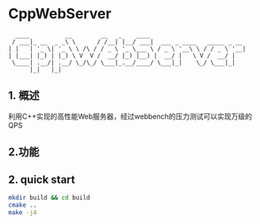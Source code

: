 <!--
 * @Author: your name
 * @Date: 2021-10-07 11:07:04
 * @LastEditTime: 2021-10-07 11:16:36
 * @LastEditors: Please set LastEditors
 * @Description: In User Settings Edit
 * @FilePath: /cpp_server/README.md
-->

# CppWebServer

```
  ____          __        __   _    ____                           
 / ___|_ __  _ _\ \      / /__| |__/ ___|  ___ _ ____   _____ _ __ 
| |   | '_ \| '_ \ \ /\ / / _ \ '_ \___ \ / _ \ '__\ \ / / _ \ '__|
| |___| |_) | |_) \ V  V /  __/ |_) |__) |  __/ |   \ V /  __/ |   
 \____| .__/| .__/ \_/\_/ \___|_.__/____/ \___|_|    \_/ \___|_|   
      |_|   |_|                                                    
```

## 1. 概述
利用C++实现的高性能Web服务器，经过webbench的压力测试可以实现万级的QPS

## 2.功能

## 2. quick start

```bash
mkdir build && cd build
cmake ..
make -j4
```